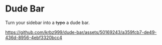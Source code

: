 # Dude Bar
Turn your sidebar into a ~~typo~~ a dude bar.

https://github.com/krbz999/dude-bar/assets/50169243/a359fcb7-de49-436d-8956-4ebf3320bcc4

